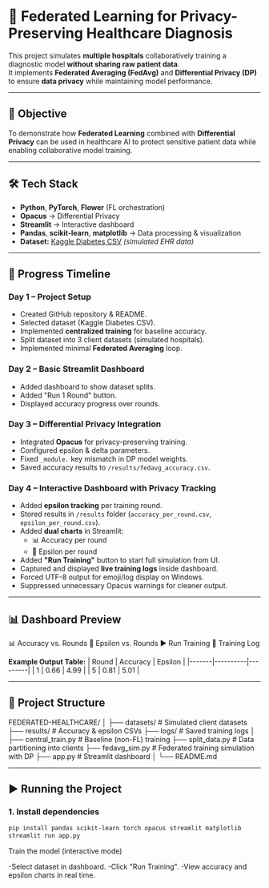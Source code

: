 # 🏥 Federated Learning for Privacy-Preserving Healthcare Diagnosis

This project simulates **multiple hospitals** collaboratively training a diagnostic model **without sharing raw patient data**.  
It implements **Federated Averaging (FedAvg)** and **Differential Privacy (DP)** to ensure **data privacy** while maintaining model performance.

---

## 📌 Objective
To demonstrate how **Federated Learning** combined with **Differential Privacy** can be used in healthcare AI to protect sensitive patient data while enabling collaborative model training.

---

## 🛠 Tech Stack
- **Python**, **PyTorch**, **Flower** (FL orchestration)
- **Opacus** → Differential Privacy
- **Streamlit** → Interactive dashboard
- **Pandas**, **scikit-learn**, **matplotlib** → Data processing & visualization
- **Dataset:** [Kaggle Diabetes CSV](https://www.kaggle.com/datasets/mathchi/diabetes-data-set) *(simulated EHR data)*

---

## 📅 Progress Timeline

### **Day 1 – Project Setup**
- Created GitHub repository & README.
- Selected dataset (Kaggle Diabetes CSV).
- Implemented **centralized training** for baseline accuracy.
- Split dataset into 3 client datasets (simulated hospitals).
- Implemented minimal **Federated Averaging** loop.

### **Day 2 – Basic Streamlit Dashboard**
- Added dashboard to show dataset splits.
- Added "Run 1 Round" button.
- Displayed accuracy progress over rounds.

### **Day 3 – Differential Privacy Integration**
- Integrated **Opacus** for privacy-preserving training.
- Configured epsilon & delta parameters.
- Fixed `_module.` key mismatch in DP model weights.
- Saved accuracy results to `/results/fedavg_accuracy.csv`.

### **Day 4 – Interactive Dashboard with Privacy Tracking**
- Added **epsilon tracking** per training round.
- Stored results in `/results` folder (`accuracy_per_round.csv`, `epsilon_per_round.csv`).
- Added **dual charts** in Streamlit:
  - 📊 Accuracy per round
  - 🔐 Epsilon per round
- Added **"Run Training"** button to start full simulation from UI.
- Captured and displayed **live training logs** inside dashboard.
- Forced UTF-8 output for emoji/log display on Windows.
- Suppressed unnecessary Opacus warnings for cleaner output.

---

## 📊 Dashboard Preview
📊 Accuracy vs. Rounds
🔐 Epsilon vs. Rounds
▶ Run Training
📜 Training Log

**Example Output Table:**
| Round | Accuracy | Epsilon |
|-------|----------|---------|
| 1     | 0.66     | 4.99    |
| 5     | 0.81     | 5.01    |

---

## 📂 Project Structure
FEDERATED-HEALTHCARE/
│
├── datasets/ # Simulated client datasets
├── results/ # Accuracy & epsilon CSVs
├── logs/ # Saved training logs
│
├── central_train.py # Baseline (non-FL) training
├── split_data.py # Data partitioning into clients
├── fedavg_sim.py # Federated training simulation with DP
├── app.py # Streamlit dashboard
│
└── README.md

---

## ▶ Running the Project

### **1. Install dependencies**
```bash
pip install pandas scikit-learn torch opacus streamlit matplotlib
streamlit run app.py
```
Train the model (interactive mode)

-Select dataset in dashboard.
-Click "Run Training".
-View accuracy and epsilon charts in real time.
